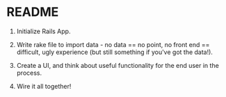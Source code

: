 # README

1. Initialize Rails App.

2. Write rake file to import data - no data == no point, no front end == difficult, ugly experience (but still something if you've got the data!).

3. Create a UI, and think about useful functionality for the end user in the process.

4. Wire it all together!